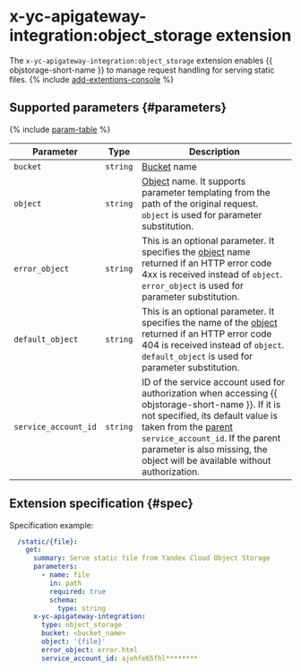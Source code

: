 # x-yc-apigateway-integration:object_storage extension

The `x-yc-apigateway-integration:object_storage` extension enables {{ objstorage-short-name }} to manage request handling for serving static files.
{% include [add-extentions-console](../../../_includes/api-gateway/add-extentions-console.md) %}

## Supported parameters {#parameters}

{% include [param-table](../../../_includes/api-gateway/parameters-table.md) %}

| Parameter | Type | Description |
----|----|----
| `bucket` | `string` | [Bucket](../../../storage/concepts/bucket.md) name |
| `object` | `string` | [Object](../../../storage/concepts/object.md) name. It supports parameter templating from the path of the original request. <br>`object` is used for parameter substitution. |
| `error_object` | `string` | This is an optional parameter. It specifies the [object](../../../storage/concepts/object.md) name returned if an HTTP error code 4xx is received instead of `object`. `error_object` is used for parameter substitution. |
| `default_object` | `string` | This is an optional parameter. It specifies the name of the [object](../../../storage/concepts/object.md) returned if an HTTP error code 404 is received instead of `object`. `default_object` is used for parameter substitution. |
| `service_account_id` | `string` | ID of the service account used for authorization when accessing {{ objstorage-short-name }}. If it is not specified, its default value is taken from the [parent](./index.md#top-level) `service_account_id`. If the parent parameter is also missing, the object will be available without authorization. |


## Extension specification {#spec}

Specification example:

```yaml
  /static/{file}:
    get:
      summary: Serve static file from Yandex Cloud Object Storage
      parameters:
        - name: file
          in: path
          required: true
          schema:
            type: string
      x-yc-apigateway-integration:
        type: object_storage
        bucket: <bucket_name>
        object: '{file}'
        error_object: error.html
        service_account_id: ajehfe65fhl********
```
